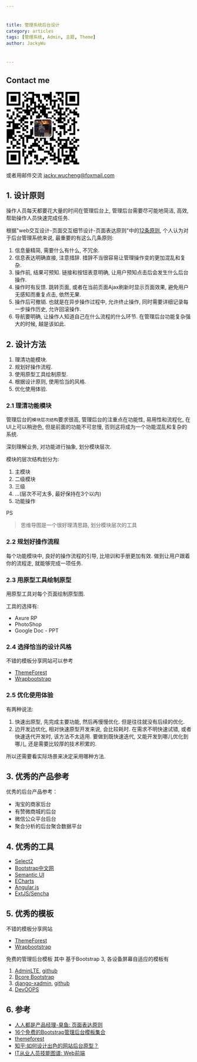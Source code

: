 ```yaml
---


title: 管理系统后台设计
category: articles
tags: [管理系统, Admin, 主题, Theme]
author: JackyWu


---
```


## Contact me

![](/assets/images/weixin-pic-jackywu.jpg)

或者用邮件交流 <a href="mailto:jacky.wucheng@foxmail.com">jacky.wucheng@foxmail.com</a>

## 1. 设计原则

操作人员每天都要花大量的时间在管理后台上, 管理后台需要尽可能地简洁, 高效, 帮助操作人员快速完成任务.

根据"web交互设计-页面交互细节设计-页面表达原则"中的[12条原则](http://www.woshipm.com/pd/318.html), 个人认为对于后台管理系统来说, 最重要的有这么几条原则:

1. 信息量精简, 需要什么有什么, 不冗余.
2. 信息表达明确直接, 注意措辞. 措辞不当很容易让管理操作变的更加混乱和复杂.
3. 操作前, 结果可预知. 链接和按钮表意明确, 让用户预知点击后会发生什么后台操作.
4. 操作时有反馈. 跳转页面, 或者在当前页面Ajax刷新时显示页面效果, 避免用户无感知而重复点击, 依然无果.
5. 操作后可撤销. 也就是在异步操作过程中, 允许终止操作, 同时需要详细记录每一步操作历史, 允许回滚操作.
6. 导航要明确, 让操作人知道自己在什么流程的什么环节. 在管理后台功能复杂强大的时候, 越是该如此.

## 2. 设计方法

1. 理清功能模块.
2. 规划好操作流程.
2. 使用原型工具绘制原型.
3. 根据设计原则, 使用恰当的风格.
4. 优化使用体验.

### 2.1 理清功能模块

管理后台的`模块层次结构`要求很高, 管理后台的注重点在功能性, 易用性和流程化, 在UI上可以稍逊色, 但是前面的功能不可怠慢, 否则这将成为一个功能混乱和复杂的系统.

深刻理解业务, 对功能进行抽象, 划分模块层次.

模块的层次结构划分为:

1. 主模块
2. 二级模块
3. 三级
4. ...(层次不可太多, 最好保持在3个以内)
5. 功能操作

PS

> 思维导图是一个很好理清思路, 划分模块层次的工具

### 2.2 规划好操作流程

每个功能模块中, 良好的操作流程的引导, 比培训和手册更加有效. 做到让用户跟着你的流程走, 就能够完成一项任务.

### 2.3 用原型工具绘制原型

用原型工具对每个页面绘制原型图.

工具的选择有:

- Axure RP
- PhotoShop
- Google Doc - PPT

### 2.4 选择恰当的设计风格

不错的模板分享网站可以参考

- [ThemeForest](http://themeforest.net/category/site-templates/admin-templates)
- [Wrapbootstrap](https://wrapbootstrap.com/themes/admin/page.1/sort.sales/order.desc)

### 2.5 优化使用体验

有两种说法:

1. 快速出原型, 先完成主要功能, 然后再慢慢优化. 但是往往就没有后续的优化.
2. 边开发边优化, 相对快速原型开发来说, 会比较耗时. 在需求不明快速试错, 或者 快速迭代开发时, 该方法不太适用. 要做到既快速迭代, 又能开发到哪儿优化到哪儿, 还是需要比较厚的技术积累的.

所以还需要看实际场景来决定采用哪种方法.

## 3. 优秀的产品参考

优秀的后台产品参考：

* 淘宝的商家后台
* 有赞微商城的后台
* 微信公众平台后台
* 聚合分析的后台聚合数据平台

## 4. 优秀的工具

- [Select2](https://select2.github.io/examples.html)
- [Bootstrap中文网](http://www.bootcss.com/)
- [Semantic UI](http://www.semantic-ui.com/)
- [ECharts](http://echarts.baidu.com/)
- [Angular.js]()
- [ExtJS/Sencha]()

## 5. 优秀的模板

不错的模板分享网站

- [ThemeForest](http://themeforest.net/category/site-templates/admin-templates)
- [Wrapbootstrap](https://wrapbootstrap.com/themes/admin/page.1/sort.sales/order.desc)

免费的管理后台模板
其中 基于Bootstrap 3, 各设备屏幕自适应的模板有

1. [AdminLTE](https://almsaeedstudio.com/preview), [github](https://github.com/almasaeed2010/AdminLTE)
1. [Bcore Bootstrap](http://www.bootstrapzero.com/bootstrap-template/bcore)
1. [django-xadmin](http://sshwsfc.github.io/django-xadmin/), [github](https://github.com/sshwsfc/django-xadmin)
2. [DevOOPS](http://www.bootstrapzero.com/bootstrap-template/devoops)


## 6. 参考

- [人人都是产品经理-臭鱼: 页面表达原则](http://www.woshipm.com/pd/318.html)
- [16个免费的Bootstrap管理后台模板集合](http://www.open-open.com/news/view/7fbd85)
- [themeforest](http://themeforest.net)
- [知乎:如何设计出色的网站后台原型？](http://www.zhihu.com/question/31859504)
- [IT从业人员技能图谱: Web前端](http://blkstone.github.io/2015/09/13/skill-map/)
